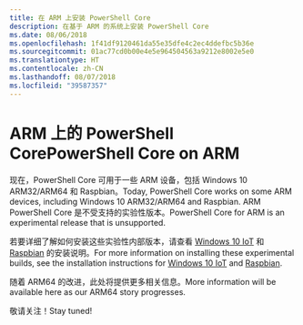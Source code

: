 ```yaml
---
title: 在 ARM 上安装 PowerShell Core
description: 在基于 ARM 的系统上安装 PowerShell Core
ms.date: 08/06/2018
ms.openlocfilehash: 1f41df9120461da55e35dfe4c2ec4ddefbc5b36e
ms.sourcegitcommit: 01ac77cd0b00e4e5e964504563a9212e8002e5e0
ms.translationtype: HT
ms.contentlocale: zh-CN
ms.lasthandoff: 08/07/2018
ms.locfileid: "39587357"
---
```

# <a name="powershell-core-on-arm"></a><span data-ttu-id="9f9af-103">ARM 上的 PowerShell Core</span><span class="sxs-lookup"><span data-stu-id="9f9af-103">PowerShell Core on ARM</span></span>

<span data-ttu-id="9f9af-104">现在，PowerShell Core 可用于一些 ARM 设备，包括 Windows 10 ARM32/ARM64 和 Raspbian。</span><span class="sxs-lookup"><span data-stu-id="9f9af-104">Today, PowerShell Core works on some ARM devices, including Windows 10 ARM32/ARM64 and Raspbian.</span></span>
<span data-ttu-id="9f9af-105">ARM PowerShell Core 是不受支持的实验性版本。</span><span class="sxs-lookup"><span data-stu-id="9f9af-105">PowerShell Core for ARM is an experimental release that is unsupported.</span></span>

<span data-ttu-id="9f9af-106">若要详细了解如何安装这些实验性内部版本，请查看 [Windows 10 IoT](installing-powershell-core-on-windows.md#deploying-on-windows-iot) 和 [Raspbian](installing-powershell-core-on-linux.md#raspbian) 的安装说明。</span><span class="sxs-lookup"><span data-stu-id="9f9af-106">For more information on installing these experimental builds, see the installation instructions for [Windows 10 IoT](installing-powershell-core-on-windows.md#deploying-on-windows-iot) and [Raspbian](installing-powershell-core-on-linux.md#raspbian).</span></span>

<span data-ttu-id="9f9af-107">随着 ARM64 的改进，此处将提供更多相关信息。</span><span class="sxs-lookup"><span data-stu-id="9f9af-107">More information will be available here as our ARM64 story progresses.</span></span>

<span data-ttu-id="9f9af-108">敬请关注！</span><span class="sxs-lookup"><span data-stu-id="9f9af-108">Stay tuned!</span></span>
